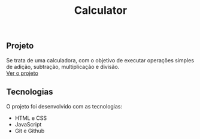 <h1 align="center">Calculator</h1>

<br>

## Projeto

Se trata de uma calculadora, com o objetivo de executar operações simples de adição, subtração, multiplicação e divisão.
<br>
<a href="">Ver o projeto</a>
## Tecnologias

O projeto foi desenvolvido com as tecnologias:

- HTML e CSS
- JavaScript
- Git e Github


